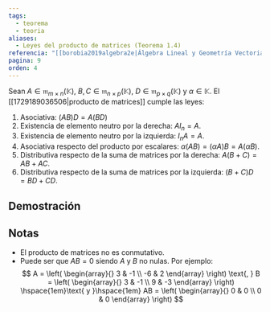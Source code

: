 ```yaml
---
tags:
  - teorema
  - teoria
aliases:
  - Leyes del producto de matrices (Teorema 1.4)
referencia: "[[borobia2019algebra2e|Álgebra Lineal y Geometría Vectorial (2a ed)]]"
pagina: 9
orden: 4
---
```

Sean $A \in \mathfrak{m}_{m \times n}(\mathbb{K})$, $B,C \in \mathfrak{m}_{n \times p}(\mathbb{K})$, $D \in \mathfrak{m}_{p \times q}(\mathbb{K})$ y $\alpha \in \mathbb{K}$. El [[1729189036506|producto de matrices]] cumple las leyes:
1. Asociativa: $(AB)D = A(BD)$
2. Existencia de elemento neutro por la derecha: $AI_n = A$.
3. Existencia de elemento neutro por la izquierda: $I_nA = A$.
4. Asociativa respecto del producto por escalares: $\alpha(AB) = (\alpha A)B = A(\alpha B)$.
5. Distributiva respecto de la suma de matrices por la derecha: $A(B+C) = AB + AC$.
6. Distributiva respecto de la suma de matrices por la izquierda: $(B+C)D = BD + CD$.

## Demostración

## Notas
- El producto de matrices no es conmutativo.
- Puede ser que $AB=0$ siendo $A$ y $B$ no nulas. Por ejemplo:
    $$
    A = \left(
    \begin{array}{}
    3 & -1 \\
    -6 & 2
    \end{array}
    \right)
    \text{, }
    B = \left(
    \begin{array}{}
    3 & -1 \\
    9 & -3
    \end{array}
    \right)
    \hspace{1em}\text{ y }\hspace{1em}
    AB = \left(
    \begin{array}{}
    0 & 0 \\
    0 & 0
    \end{array}
    \right)
    $$
